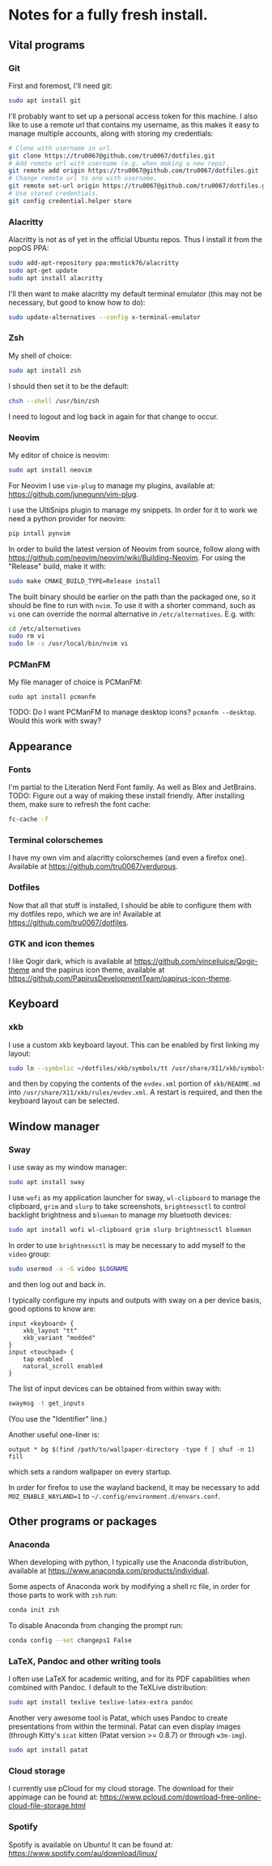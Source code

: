 # Notes for a fully fresh install.

## Vital programs

### Git
First and foremost, I'll need git:
```sh
sudo apt install git
```
I'll probably want to set up a personal access token for this machine. I also
like to use a remote url that contains my username, as this makes it easy to
manage multiple accounts, along with storing my credentials:
```sh
# Clone with username in url.
git clone https://tru0067@github.com/tru0067/dotfiles.git
# Add remote url with username (e.g. when making a new repo).
git remote add origin https://tru0067@github.com/tru0067/dotfiles.git
# Change remote url to one with username.
git remote set-url origin https://tru0067@github.com/tru0067/dotfiles.git
# Use stored credentials.
git config credential.helper store
```

### Alacritty
Alacritty is not as of yet in the official Ubuntu repos. Thus I install it from
the popOS PPA:
```sh
sudo add-apt-repository ppa:mmstick76/alacritty
sudo apt-get update
sudo apt install alacritty
```
I'll then want to make alacritty my default terminal emulator (this may not be
necessary, but good to know how to do):
```sh
sudo update-alternatives --config x-terminal-emulator
```

### Zsh
My shell of choice:
```sh
sudo apt install zsh
```
I should then set it to be the default:
```sh
chsh --shell /usr/bin/zsh
```
I need to logout and log back in again for that change to occur.

### Neovim
My editor of choice is neovim:
```sh
sudo apt install neovim
```

For Neovim I use `vim-plug` to manage my plugins, available at:
<https://github.com/junegunn/vim-plug>.

I use the UltiSnips plugin to manage my snippets. In order for it to work we
need a python provider for neovim:
```sh
pip intall pynvim
```

In order to build the latest version of Neovim from source, follow along with
<https://github.com/neovim/neovim/wiki/Building-Neovim>. For using the "Release"
build, make it with:
```sh
sudo make CMAKE_BUILD_TYPE=Release install
```

The built binary should be earlier on the path than the packaged one, so it
should be fine to run with `nvim`. To use it with a shorter command, such as
`vi` one can override the normal alternative in `/etc/alternatives`. E.g. with:
```sh
cd /etc/alternatives
sudo rm vi
sudo ln -s /usr/local/bin/nvim vi
```

### PCManFM
My file manager of choice is PCManFM:
```
sudo apt install pcmanfm
```

TODO: Do I want PCManFM to manage desktop icons? `pcmanfm --desktop`. Would this
work with sway?

## Appearance

### Fonts
I'm partial to the Literation Nerd Font family. As well as Blex and JetBrains.
TODO: Figure out a way of making these install friendly.
After installing them, make sure to refresh the font cache:
```sh
fc-cache -f
```

### Terminal colorschemes
I have my own vim and alacritty colorschemes (and even a firefox one). Available
at <https://github.com/tru0067/verdurous>.

### Dotfiles
Now that all that stuff is installed, I should be able to configure them with my
dotfiles repo, which we are in! Available at
<https://github.com/tru0067/dotfiles>.

### GTK and icon themes
I like Qogir dark, which is available at
<https://github.com/vinceliuice/Qogir-theme> and the papirus icon theme,
available at <https://github.com/PapirusDevelopmentTeam/papirus-icon-theme>.

## Keyboard

### xkb
I use a custom xkb keyboard layout. This can be enabled by first linking my
layout:
```sh
sudo ln --symbolic ~/dotfiles/xkb/symbols/tt /usr/share/X11/xkb/symbols
```
and then by copying the contents of the `evdev.xml` portion of `xkb/README.md`
into `/usr/share/X11/xkb/rules/evdev.xml`. A restart is required, and then the
keyboard layout can be selected.

## Window manager

### Sway
I use sway as my window manager:
```sh
sudo apt install sway
```

I use `wofi` as my application launcher for sway, `wl-clipboard` to manage the
clipboard, `grim` and `slurp` to take screenshots, `brightnessctl` to control
backlight brightness and `blueman` to manage my bluetooth devices:
```sh
sudo apt install wofi wl-clipboard grim slurp brightnessctl blueman
```
In order to use `brightnessctl` is may be necessary to add myself to the `video`
group:
```sh
sudo usermod -a -G video $LOGNAME
```
and then log out and back in.

I typically configure my inputs and outputs with sway on a per device basis,
good options to know are:
```
input <keyboard> {
    xkb_layout "tt"
    xkb_variant "modded"
}
input <touchpad> {
    tap enabled
    natural_scroll enabled
}
```
The list of input devices can be obtained from within sway with:
```sh
swaymsg -t get_inputs
```
(You use the "Identifier" line.)

Another useful one-liner is:
```
output * bg $(find /path/to/wallpaper-directory -type f | shuf -n 1) fill
```
which sets a random wallpaper on every startup.

In order for firefox to use the wayland backend, it may be necessary to add
`MOZ_ENABLE_WAYLAND=1` to `~/.config/environment.d/envars.conf`.

## Other programs or packages

### Anaconda
When developing with python, I typically use the Anaconda distribution,
available at <https://www.anaconda.com/products/individual>.

Some aspects of Anaconda work by modifying a shell rc file, in order for those
parts to work with `zsh` run:
```sh
conda init zsh
```
To disable Anaconda from changing the prompt run:
```sh
conda config --set changeps1 False
```

### LaTeX, Pandoc and other writing tools
I often use LaTeX for academic writing, and for its PDF capabilities when
combined with Pandoc. I default to the TeXLive distribution:
```sh
sudo apt install texlive texlive-latex-extra pandoc
```

Another very awesome tool is Patat, which uses Pandoc to create presentations
from within the terminal. Patat can even display images (through Kitty's `icat`
kitten (Patat version >= 0.8.7) or through `w3m-img`).
```sh
sudo apt install patat
```

### Cloud storage
I currently use pCloud for my cloud storage. The download for their appimage can
be found at:
<https://www.pcloud.com/download-free-online-cloud-file-storage.html>

### Spotify
Spotify is available on Ubuntu! It can be found at:
<https://www.spotify.com/au/download/linux/>
